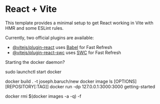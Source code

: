 # React + Vite

This template provides a minimal setup to get React working in Vite with HMR and some ESLint rules.

Currently, two official plugins are available:

- [@vitejs/plugin-react](https://github.com/vitejs/vite-plugin-react/blob/main/packages/plugin-react/README.md) uses [Babel](https://babeljs.io/) for Fast Refresh
- [@vitejs/plugin-react-swc](https://github.com/vitejs/vite-plugin-react-swc) uses [SWC](https://swc.rs/) for Fast Refresh


Starting the docker daemon?

sudo launchctl start docker

docker build . -t joseph.baruch/new
docker image ls [OPTIONS] [REPOSITORY[:TAG]]
docker run -dp 127.0.0.1:3000:3000 getting-started

docker rmi $(docker images -a -q) -f